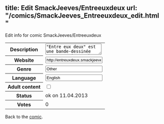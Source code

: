 title: Edit SmackJeeves/Entreeuxdeux
url: "/comics/SmackJeeves_Entreeuxdeux_edit.html"
---
Edit info for comic SmackJeeves/Entreeuxdeux

<form name="comic" action="http://gaepostmail.appengine.com/comic" name="post">
<table class="comicinfo">
<tr>
<th>Description</th><td><textarea name="description">&quot;Entre eux deux&quot; est une bande-dessinée amateur qui sent bon la poudre, les fusillades et la mafia, mais qui en fait se préoccupe plus des deux destins qui y ont difficilement trouvée leur place. Deux êtres que tout sépare, mais finalement pas tant que ça... Je poste les pages par quatre (quand j'y arrive) tous les 15 jour, le dimanche. Merci à tous ceux qui passent par ici. &gt;w&lt;</textarea></td>
</tr>
<tr>
<th>Website</th><td><input type="text" name="url" value="http://entreuxdeux.smackjeeves.com/comics/"/></td>
</tr>
<tr>
<th>Genre</th><td><input type="text" name="genre" value="Other"/></td>
</tr>
<tr>
<th>Language</th><td><input type="text" name="language" value="English"/></td>
</tr>
<tr>
<th>Adult content</th><td><input type="checkbox" name="adult" value="adult" /></td>
</tr>
<tr>
<th>Status</th><td>ok on 11.04.2013</td>
</tr>
<tr>
<th>Votes</th><td>0</div></td>
</tr>
</table>
</form>

Back to the [comic](/comics/SmackJeeves_Entreeuxdeux.html).
